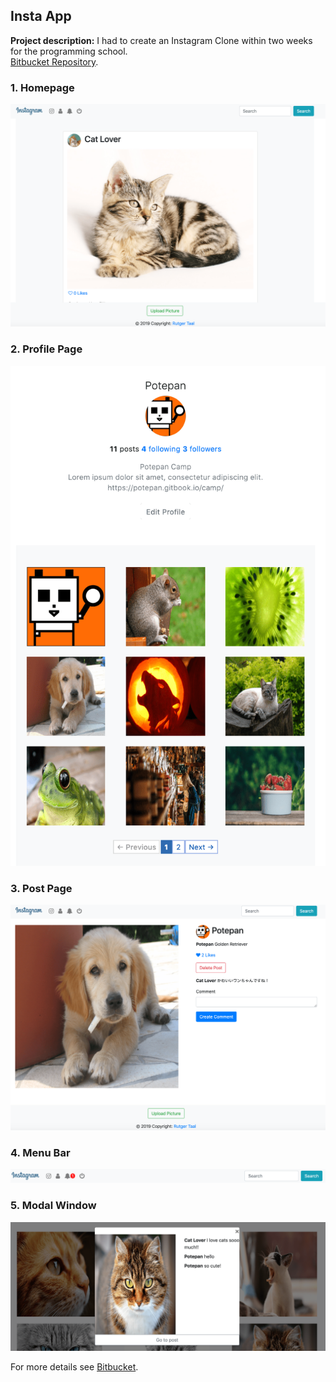 ## Insta App

**Project description:** I had to create an Instagram Clone within two weeks for the programming school.
<br>
[Bitbucket Repository](https://bitbucket.org/rutgertaal/instagram_app/src/fcda28bef36145fdc909602f842fc5749dbe4a9e/?at=feature%2Fcreate_instagram_app).

### 1. Homepage

<img src="images/insta-app-min.png?raw=true"/>

### 2. Profile Page

<img src="images/insta-app-1-min.png?raw=true"/>

### 3. Post Page

<img src="images/insta-app-2-min.png?raw=true"/>

### 4. Menu Bar

<img src="images/insta-app-3-min.png?raw=true"/>

### 5. Modal Window

<img src="images/insta-app-4-min.png?raw=true"/>

For more details see [Bitbucket](https://bitbucket.org/rutgertaal/instagram_app/src/fcda28bef36145fdc909602f842fc5749dbe4a9e/?at=feature%2Fcreate_instagram_app).
